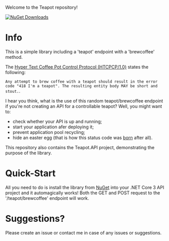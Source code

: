 Welcome to the Teapot repository!

[![NuGet Downloads](https://img.shields.io/nuget/dt/Teapot.AspNetCore.svg)](https://www.nuget.org/packages/Teapot.AspNetCore/)

# Info
This is a simple library including a 'teapot' endpoint with a 'brewcoffee' method.

The [Hyper Text Coffee Pot Control Protocol (HTCPCP/1.0)](https://tools.ietf.org/html/rfc2324#section-2.3.2) states the following: 

`Any attempt to brew coffee with a teapot should result in the error
   code "418 I'm a teapot". The resulting entity body MAY be short and
   stout.`.

I hear you think, what is the use of this random teapot/brewcoffee endpoint if you're not creating an API for a controllable teapot? Well, you might want to:
  - check whether your API is up and running;
  - start your application afer deploying it;
  - prevent application pool recycling;
  - hide an easter egg (that is how this status code was [born](https://developer.mozilla.org/en-US/docs/Web/HTTP/Status/418) after all).
  
This repository also contains the Teapot.API project, demonstrating the purpose of the library.

# Quick-Start
All you need to do is install the library from [NuGet](https://www.nuget.org/packages/Teapot.AspNetCore/) into your .NET Core 3 API project and it automagically works!
Both the GET and POST request to the '/teapot/brewcoffee' endpoint will work.

# Suggestions?
Please create an issue or contact me in case of any issues or suggestions.
